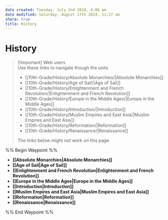 ```yaml
---
date created: Tuesday, July 2nd 2024, 4:06 am
date modified: Saturday, August 17th 2024, 11:17 am
share: true
title: History
---
```

  
# History  
  
> [!important] Web users  
> Use these links to navigate though the units  
> - [[10th-Grade/History/Absolute Monarchies/|Absolute Monarchies]]  
> - [[10th-Grade/History/Age of Sail/|Age of Sail]]  
> - [[10th-Grade/History/Enlightenment and French Revolution/|Enlightenment and French Revolution]]  
> - [[10th-Grade/History/Europe in the Middle Ages/|Europe in the Middle Ages]]  
> - [[10th-Grade/History/Introduction/|Introduction]]  
> - [[10th-Grade/History/Muslim Empires and East Asia/|Muslim Empires and East Asia]]  
> - [[10th-Grade/History/Reformation/|Reformation]]  
> - [[10th-Grade/History/Renaissance/|Renaissance]]  
>   
> The links below might not work on this page  
  
%% Begin Waypoint %%  
- **[[Absolute Monarchies|Absolute Monarchies]]**  
- **[[Age of Sail|Age of Sail]]**  
- **[[Enlightenment and French Revolution|Enlightenment and French Revolution]]**  
- **[[Europe in the Middle Ages|Europe in the Middle Ages]]**  
- **[[Introduction|Introduction]]**  
- **[[Muslim Empires and East Asia|Muslim Empires and East Asia]]**  
- **[[Reformation|Reformation]]**  
- **[[Renaissance|Renaissance]]**  
  
%% End Waypoint %%  

